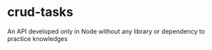 # crud-tasks
An API developed only in Node without any library or dependency to practice knowledges
